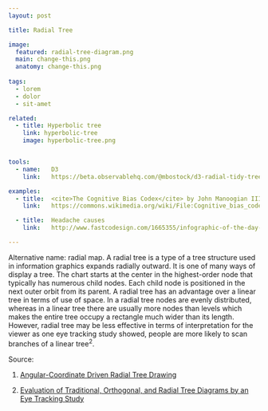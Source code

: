 ```yaml
---
layout: post

title: Radial Tree

image:
  featured: radial-tree-diagram.png
  main: change-this.png
  anatomy: change-this.png
  
tags:
  - lorem
  - dolor
  - sit-amet

related:
  - title: Hyperbolic tree
    link: hyperbolic-tree
    image: hyperbolic-tree.png


tools:
  - name:   D3
    link:   https://beta.observablehq.com/@mbostock/d3-radial-tidy-tree

examples:
  - title:  <cite>The Cognitive Bias Codex</cite> by John Manoogian III
    link:   https://commons.wikimedia.org/wiki/File:Cognitive_bias_codex_en.svg

  - title:  Headache causes
    link:   http://www.fastcodesign.com/1665355/infographic-of-the-day-the-insane-choices-you-face-at-the-drugstore

---
```

Alternative name: radial map. A radial tree is a type of a tree structure used in information graphics expands radially outward. It is one of many ways of display a tree. The chart starts at the center in the highest-order node that typically has numerous child nodes. Each child node is positioned in the next outer orbit from its parent. A radial tree has an advantage over a linear tree in terms of use of space. In a radial tree nodes are evenly distributed, whereas in a linear tree there are usually more nodes than levels which makes the entire tree occupy a rectangle much wider than its length. However, radial tree may be less effective in terms of interpretation for the viewer as one eye tracking study showed, people are more likely to scan branches of a linear tree<sup>2</sup>.

<!--more-->

Source:

1. [Angular-Coordinate Driven Radial Tree Drawing](https://pdfs.semanticscholar.org/84d2/1d1679534547541babaf8fe56fe3503db004.pdf)

2. [Evaluation of Traditional, Orthogonal, and Radial Tree Diagrams by an Eye Tracking Study](http://www.joules.de/files/burch_evaluation_2011.pdf)
